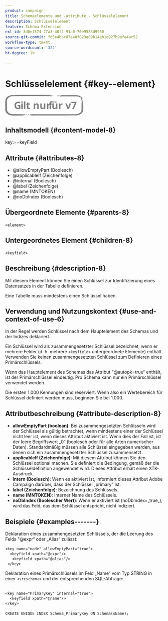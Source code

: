 ```yaml
---
product: campaign
title: Schemaelemente und -attribute - Schlüsselelement
description: Schlüsselelement
feature: Schema Extension
exl-id: 3d0ef574-27a3-40f2-91a0-70e9583d9980
source-git-commit: fd5e4bbc87a48f029a09b14ab1d927b9afe4ac52
workflow-type: tm+mt
source-wordcount: '322'
ht-degree: 1%

---
```


# Schlüsselelement {#key--element}

![](../../../assets/v7-only.svg)

## Inhaltsmodell {#content-model-8}

key:==keyField

## Attribute {#attributes-8}

* @allowEmptyPart (Boolesch)
* @applicableIf (Zeichenfolge)
* @internal (Boolesch)
* @label (Zeichenfolge)
* @name (MNTOKEN)
* @noDbIndex (Boolesch)

## Übergeordnete Elemente {#parents-8}

`<element>`

## Untergeordnetes Element {#children-8}

`<keyfield>`

## Beschreibung {#description-8}

Mit diesem Element können Sie einen Schlüssel zur Identifizierung eines Datensatzes in der Tabelle definieren.

Eine Tabelle muss mindestens einen Schlüssel haben.

## Verwendung und Nutzungskontext {#use-and-context-of-use-6}

In der Regel werden Schlüssel nach dem Hauptelement des Schemas und der Indizes deklariert.

Ein Schlüssel wird als zusammengesetzter Schlüssel bezeichnet, wenn er mehrere Felder (d. h. mehrere `<keyfield>` untergeordnete Elemente) enthält. Verwenden Sie keinen zusammengesetzten Schlüssel zum Definieren eines Primärschlüssels.

Wenn das Hauptelement des Schemas das Attribut &quot;@autopk=true“ enthält, ist der Primärschlüssel eindeutig. Pro Schema kann nur ein Primärschlüssel verwendet werden.

Die ersten 1.000 Kennungen sind reserviert. Wenn also ein Wertebereich für Schlüssel definiert werden muss, beginnen Sie bei 1.000.

## Attributbeschreibung {#attribute-description-8}

* **allowEmptyPart (boolean)**: Bei zusammengesetzten Schlüsseln wird der Schlüssel als gültig betrachtet, wenn mindestens einer der Schlüssel nicht leer ist, wenn dieses Attribut aktiviert ist. Wenn dies der Fall ist, ist der leere Begriffswert „0“ (boolesch oder für alle Arten numerischer Daten). Standardmäßig müssen alle Schlüssel eingegeben werden, aus denen sich ein zusammengesetzter Schlüssel zusammensetzt.
* **applicableIf (Zeichenfolge)**: Mit diesem Attribut können Sie den Schlüssel optional machen. Sie definiert die Bedingung, gemäß der die Schlüsseldefinition angewendet wird. Dieses Attribut erhält einen XTK-Ausdruck.
* **Intern (Boolesch)**: Wenn es aktiviert ist, informiert dieses Attribut Adobe Campaign darüber, dass der Schlüssel „primary“ ist.
* **label (Zeichenfolge)**: Bezeichnung des Schlüssels.
* **name (MNTOKEN)**: Interner Name des Schlüssels.
* **noDbIndex (Boolescher Wert)**: Wenn er aktiviert ist (noDbIndex=„true„), wird das Feld, das dem Schlüssel entspricht, nicht indiziert.

## Beispiele {#examples-------}

Deklaration eines zusammengesetzten Schlüssels, der die Leerung des Felds &quot;@expr“ oder „Alias“ zulässt:

```
<key name="node" allowEmptyPart="true">
  <keyfield xpath="@expr"/>
   <keyfield xpath="@alias"/>
 </key>
```

Deklaration eines Primärschlüssels im Feld „Name“ vom Typ STRING in einer `<srcschema>` und der entsprechenden SQL-Abfrage:

```
 
<key name="PrimaryKey" internal="true">  
  <keyfield xpath="@name"/>
</key>

CREATE UNIQUE INDEX Schema_PrimaryKey ON Schema(sName);
```
